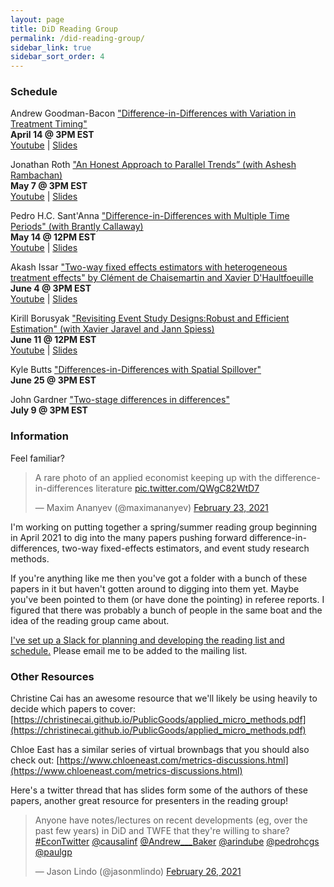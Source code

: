 ```yaml
---
layout: page
title: DiD Reading Group
permalink: /did-reading-group/
sidebar_link: true
sidebar_sort_order: 4
---
```


### Schedule

Andrew Goodman-Bacon ["Difference-in-Differences with Variation in Treatment Timing"](http://goodman-bacon.com/pdfs/ddtiming.pdf)  
**April 14 @ 3PM EST**  
[Youtube](https://youtu.be/m1xSMNTKoMs) | [Slides](https://www.dropbox.com/s/1udnyk751ig5nlg/bacon_dd_timing_4_14_2021.pptx?dl=0)  

Jonathan Roth ["An Honest Approach to Parallel Trends” (with Ashesh Rambachan)](https://jonathandroth.github.io/assets/files/HonestParallelTrends_Main.pdf)  
**May 7 @ 3PM EST**  
[Youtube](https://www.youtube.com/watch?v=F8C1xaPoRvM) | [Slides](https://www.dropbox.com/s/dj9is94cxmby5rp/slides_Ottawa_reading_group_20210507.pdf?dl=0)  

Pedro H.C. Sant'Anna ["Difference-in-Differences with Multiple Time Periods" (with Brantly Callaway)](https://pedrohcgs.github.io/files/Callaway_SantAnna_2020.pdf)  
**May 14 @ 12PM EST**  
[Youtube](https://youtu.be/VLviaylakAo) | [Slides](https://pedrohcgs.github.io/files/Callaway_SantAnna_2020_slides.pdf)  

Akash Issar ["Two-way fixed effects estimators with heterogeneous treatment effects" by Clément de Chaisemartin and Xavier D'Haultfoeuille](https://sites.google.com/site/clementdechaisemartin/two_way_FE.pdf)  
**June 4 @ 3PM EST**  
[Youtube](https://youtu.be/xA8dmXfucoE) | [Slides](https://www.dropbox.com/s/zd3sh9yu9258m0p/Two_Way_Fixed_Effects_With_Heterogeneous_Treatment_Effects.pdf?dl=0)  

Kirill Borusyak ["Revisiting Event Study Designs:Robust and Efficient Estimation" (with Xavier Jaravel and Jann Spiess)](https://www.google.com/url?q=https%3A%2F%2Fwww.dropbox.com%2Fs%2Fy92mmyndlbkufo1%2FDraft_RobustAndEfficient.pdf%3Fraw%3D1&sa=D&sntz=1&usg=AFQjCNGGDRt4xPz3hCXhTWxchHJWh-1m_Q)  
**June 11 @ 12PM EST**  
[Youtube](https://www.youtube.com/watch?v=rdfTxWnudt4) | [Slides](https://www.dropbox.com/s/wxthuvq7w44ouw5/Robust%20and%20efficient%20slides.pdf?dl=0)  

Kyle Butts ["Differences-in-Differences with Spatial Spillover"](https://kylebutts.com/files/Spillover.pdf)  
**June 25 @ 3PM EST**  

John Gardner ["Two-stage differences in differences"](https://jrgcmu.github.io/2sdd_current.pdf)  
**July 9 @ 3PM EST**  


### Information

Feel familiar?

<blockquote class="twitter-tweet" data-partner="tweetdeck" width="252"><p lang="en" dir="ltr">A rare photo of an applied economist keeping up with the difference-in-differences literature <a href="https://t.co/QWgC82WtD7">pic.twitter.com/QWgC82WtD7</a></p>&mdash; Maxim Ananyev (@maximananyev) <a href="https://twitter.com/maximananyev/status/1364080411471568902?ref_src=twsrc%5Etfw">February 23, 2021</a></blockquote>
<script async src="https://platform.twitter.com/widgets.js" charset="utf-8"></script>

I'm working on putting together a spring/summer reading group beginning in April 2021 to dig into the many papers pushing forward difference-in-differences, two-way fixed-effects estimators, and event study research methods.

If you're anything like me then you've got a folder with a bunch of these papers in it but haven't gotten around to digging into them yet. Maybe you've been pointed to them (or have done the pointing) in referee reports. I figured that there was probably a bunch of people in the same boat and the idea of the reading group came about.

[I've set up a Slack for planning and developing the reading list and schedule.](https://join.slack.com/t/didreadinggroup/shared_invite/zt-om7731j4-mStg1euFLqKM0hFdFYnYsA) Please email me to be added to the mailing list.


### Other Resources
Christine Cai has an awesome resource that we'll likely be using heavily to decide which papers to cover: [https://christinecai.github.io/PublicGoods/applied_micro_methods.pdf](https://christinecai.github.io/PublicGoods/applied_micro_methods.pdf)

Chloe East has a similar series of virtual brownbags that you should also check out: [https://www.chloeneast.com/metrics-discussions.html](https://www.chloeneast.com/metrics-discussions.html)

Here's a twitter thread that has slides form some of the authors of these papers, another great resource for presenters in the reading group!

<blockquote class="twitter-tweet" data-partner="tweetdeck"><p lang="en" dir="ltr">Anyone have notes/lectures on recent developments (eg, over the past few years) in DiD and TWFE that they&#39;re willing to share? <a href="https://twitter.com/hashtag/EconTwitter?src=hash&amp;ref_src=twsrc%5Etfw">#EconTwitter</a>  <a href="https://twitter.com/causalinf?ref_src=twsrc%5Etfw">@causalinf</a> <a href="https://twitter.com/Andrew___Baker?ref_src=twsrc%5Etfw">@Andrew___Baker</a> <a href="https://twitter.com/arindube?ref_src=twsrc%5Etfw">@arindube</a> <a href="https://twitter.com/pedrohcgs?ref_src=twsrc%5Etfw">@pedrohcgs</a> <a href="https://twitter.com/paulgp?ref_src=twsrc%5Etfw">@paulgp</a></p>&mdash; Jason Lindo (@jasonmlindo) <a href="https://twitter.com/jasonmlindo/status/1365313489800228867?ref_src=twsrc%5Etfw">February 26, 2021</a></blockquote>
<script async src="https://platform.twitter.com/widgets.js" charset="utf-8"></script>
